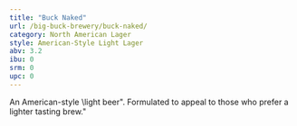 ```yaml
---
title: "Buck Naked"
url: /big-buck-brewery/buck-naked/
category: North American Lager
style: American-Style Light Lager
abv: 3.2
ibu: 0
srm: 0
upc: 0
---
```

An American-style \light beer\".  Formulated to appeal to those who prefer a lighter tasting brew."
